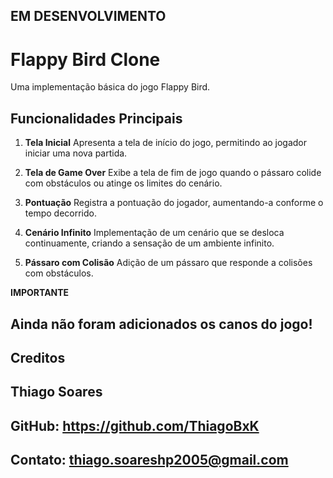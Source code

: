 ## EM DESENVOLVIMENTO ##

# Flappy Bird Clone

Uma implementação básica do jogo Flappy Bird.

## Funcionalidades Principais

1. **Tela Inicial** Apresenta a tela de início do jogo, permitindo ao jogador iniciar uma nova partida.

2. **Tela de Game Over** Exibe a tela de fim de jogo quando o pássaro colide com obstáculos ou atinge os limites do cenário.

3. **Pontuação** Registra a pontuação do jogador, aumentando-a conforme o tempo decorrido.

4. **Cenário Infinito** Implementação de um cenário que se desloca continuamente, criando a sensação de um ambiente infinito.

5. **Pássaro com Colisão** Adição de um pássaro que responde a colisões com obstáculos.

**IMPORTANTE**
## Ainda não foram adicionados os canos do jogo!

## Creditos ##
## Thiago Soares ##
## GitHub: https://github.com/ThiagoBxK ##
## Contato: thiago.soareshp2005@gmail.com ##